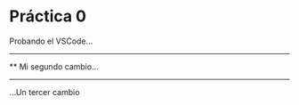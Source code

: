  # Práctica 0

Probando el VSCode...

***********************
** Mi segundo cambio...
***********************

...Un tercer cambio


